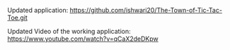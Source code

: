 Updated application: https://github.com/ishwari20/The-Town-of-Tic-Tac-Toe.git

Updated Video of the working application: https://www.youtube.com/watch?v=qCaX2deDKpw
